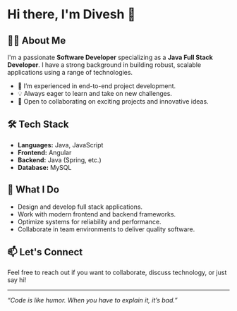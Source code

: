 # Hi there, I'm Divesh 👋

## 👨‍💻 About Me

I'm a passionate **Software Developer** specializing as a **Java Full Stack Developer**. I have a strong background in building robust, scalable applications using a range of technologies.

- 🔭 I’m experienced in end-to-end project development.
- 💡 Always eager to learn and take on new challenges.
- 🤝 Open to collaborating on exciting projects and innovative ideas.

## 🛠️ Tech Stack

- **Languages:** Java, JavaScript
- **Frontend:** Angular
- **Backend:** Java (Spring, etc.)
- **Database:** MySQL

## 🚀 What I Do

- Design and develop full stack applications.
- Work with modern frontend and backend frameworks.
- Optimize systems for reliability and performance.
- Collaborate in team environments to deliver quality software.

## 📫 Let's Connect

Feel free to reach out if you want to collaborate, discuss technology, or just say hi!

---

_“Code is like humor. When you have to explain it, it’s bad.”_

